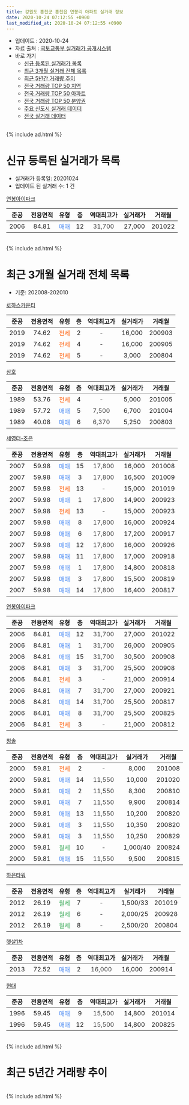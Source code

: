 ```yaml
---
title: 강원도 홍천군 홍천읍 연봉리 아파트 실거래 정보
date: 2020-10-24 07:12:55 +0900
last_modified_at: 2020-10-24 07:12:55 +0900
---
```


* 업데이트 : 2020-10-24
* 자료 출처 : [국토교통부 실거래가 공개시스템](http://rt.molit.go.kr)
* 바로 가기
    * [신규 등록된 실거래가 목록](#신규-등록된-실거래가-목록)
    * [최근 3개월 실거래 전체 목록](#최근-3개월-실거래-전체-목록)
    * [최근 5년간 거래량 추이](#최근-5년간-거래량-추이)
    * [전국 거래량 TOP 50 지역](https://inasie.github.io/apt-trade-info/최근-3개월-전국에서-가장-거래가-많이-발생한-지역)
    * [전국 거래량 TOP 50 아파트](https://inasie.github.io/apt-trade-info/최근-3개월-전국에서-가장-거래가-많이-발생한-아파트)
    * [전국 거래량 TOP 50 분양권](https://inasie.github.io/apt-trade-info/최근-3개월-전국에서-가장-거래가-많이-발생한-분양권)
    * [주요 신도시 실거래 데이터](https://inasie.github.io/apt-trade-info/주요-신도시)
    * [전국 실거래 데이터](https://inasie.github.io/apt-trade-info/전국)
<br>
{% include ad.html %}
<br>

# 신규 등록된 실거래가 목록
* 실거래가 등록일: 20201024
* 업데이트 된 실거래 수: 1 건


[연봉아이파크](https://search.naver.com/search.naver?query=%EA%B0%95%EC%9B%90%EB%8F%84+%ED%99%8D%EC%B2%9C%EA%B5%B0+%ED%99%8D%EC%B2%9C%EC%9D%8D+%EC%97%B0%EB%B4%89%EB%A6%AC+%EC%97%B0%EB%B4%89%EC%95%84%EC%9D%B4%ED%8C%8C%ED%81%AC)

|준공|전용면적|유형|층|역대최고가|실거래가|거래월|
|:---:|:---:|:---:|:---:|:---:|:---:|:---:|
|2006|84.81|<span style="color:#4285f3">매매</span>|12|<span style="color:#444444">31,700</span>|27,000|201022|


<br>
{% include ad.html %}
<br>

# 최근 3개월 실거래 전체 목록
* 기준: 202008-202010


[로하스카운티](https://search.naver.com/search.naver?query=%EA%B0%95%EC%9B%90%EB%8F%84+%ED%99%8D%EC%B2%9C%EA%B5%B0+%ED%99%8D%EC%B2%9C%EC%9D%8D+%EC%97%B0%EB%B4%89%EB%A6%AC+%EB%A1%9C%ED%95%98%EC%8A%A4%EC%B9%B4%EC%9A%B4%ED%8B%B0)

|준공|전용면적|유형|층|역대최고가|실거래가|거래월|
|:---:|:---:|:---:|:---:|:---:|:---:|:---:|
|2019|74.62|<span style="color:#ff5a00">전세</span>|2|<span style="color:#444444">-</span>|16,000|200903|
|2019|74.62|<span style="color:#ff5a00">전세</span>|4|<span style="color:#444444">-</span>|16,000|200905|
|2019|74.62|<span style="color:#ff5a00">전세</span>|5|<span style="color:#444444">-</span>|3,000|200804|

[삼호](https://search.naver.com/search.naver?query=%EA%B0%95%EC%9B%90%EB%8F%84+%ED%99%8D%EC%B2%9C%EA%B5%B0+%ED%99%8D%EC%B2%9C%EC%9D%8D+%EC%97%B0%EB%B4%89%EB%A6%AC+%EC%82%BC%ED%98%B8)

|준공|전용면적|유형|층|역대최고가|실거래가|거래월|
|:---:|:---:|:---:|:---:|:---:|:---:|:---:|
|1989|53.76|<span style="color:#ff5a00">전세</span>|4|<span style="color:#444444">-</span>|5,000|201005|
|1989|57.72|<span style="color:#4285f3">매매</span>|5|<span style="color:#444444">7,500</span>|6,700|201004|
|1989|40.08|<span style="color:#4285f3">매매</span>|6|<span style="color:#444444">6,370</span>|5,250|200803|

[세영더-조은](https://search.naver.com/search.naver?query=%EA%B0%95%EC%9B%90%EB%8F%84+%ED%99%8D%EC%B2%9C%EA%B5%B0+%ED%99%8D%EC%B2%9C%EC%9D%8D+%EC%97%B0%EB%B4%89%EB%A6%AC+%EC%84%B8%EC%98%81%EB%8D%94-%EC%A1%B0%EC%9D%80)

|준공|전용면적|유형|층|역대최고가|실거래가|거래월|
|:---:|:---:|:---:|:---:|:---:|:---:|:---:|
|2007|59.98|<span style="color:#4285f3">매매</span>|15|<span style="color:#444444">17,800</span>|16,000|201008|
|2007|59.98|<span style="color:#4285f3">매매</span>|3|<span style="color:#444444">17,800</span>|16,500|201009|
|2007|59.98|<span style="color:#ff5a00">전세</span>|13|<span style="color:#444444">-</span>|15,000|201019|
|2007|59.98|<span style="color:#4285f3">매매</span>|1|<span style="color:#444444">17,800</span>|14,900|200923|
|2007|59.98|<span style="color:#ff5a00">전세</span>|13|<span style="color:#444444">-</span>|15,000|200923|
|2007|59.98|<span style="color:#4285f3">매매</span>|8|<span style="color:#444444">17,800</span>|16,000|200924|
|2007|59.98|<span style="color:#4285f3">매매</span>|6|<span style="color:#444444">17,800</span>|17,200|200917|
|2007|59.98|<span style="color:#4285f3">매매</span>|12|<span style="color:#444444">17,800</span>|16,000|200926|
|2007|59.98|<span style="color:#4285f3">매매</span>|11|<span style="color:#444444">17,800</span>|17,000|200918|
|2007|59.98|<span style="color:#4285f3">매매</span>|1|<span style="color:#444444">17,800</span>|14,800|200818|
|2007|59.98|<span style="color:#4285f3">매매</span>|3|<span style="color:#444444">17,800</span>|15,500|200819|
|2007|59.98|<span style="color:#4285f3">매매</span>|14|<span style="color:#444444">17,800</span>|16,400|200817|

[연봉아이파크](https://search.naver.com/search.naver?query=%EA%B0%95%EC%9B%90%EB%8F%84+%ED%99%8D%EC%B2%9C%EA%B5%B0+%ED%99%8D%EC%B2%9C%EC%9D%8D+%EC%97%B0%EB%B4%89%EB%A6%AC+%EC%97%B0%EB%B4%89%EC%95%84%EC%9D%B4%ED%8C%8C%ED%81%AC)

|준공|전용면적|유형|층|역대최고가|실거래가|거래월|
|:---:|:---:|:---:|:---:|:---:|:---:|:---:|
|2006|84.81|<span style="color:#4285f3">매매</span>|12|<span style="color:#444444">31,700</span>|27,000|201022|
|2006|84.81|<span style="color:#4285f3">매매</span>|1|<span style="color:#444444">31,700</span>|26,000|200905|
|2006|84.81|<span style="color:#4285f3">매매</span>|15|<span style="color:#444444">31,700</span>|30,500|200908|
|2006|84.81|<span style="color:#4285f3">매매</span>|3|<span style="color:#444444">31,700</span>|25,500|200908|
|2006|84.81|<span style="color:#ff5a00">전세</span>|3|<span style="color:#444444">-</span>|21,000|200914|
|2006|84.81|<span style="color:#4285f3">매매</span>|7|<span style="color:#444444">31,700</span>|27,000|200921|
|2006|84.81|<span style="color:#4285f3">매매</span>|14|<span style="color:#444444">31,700</span>|25,500|200817|
|2006|84.81|<span style="color:#4285f3">매매</span>|8|<span style="color:#444444">31,700</span>|25,500|200825|
|2006|84.81|<span style="color:#ff5a00">전세</span>|3|<span style="color:#444444">-</span>|21,000|200812|

[청솔](https://search.naver.com/search.naver?query=%EA%B0%95%EC%9B%90%EB%8F%84+%ED%99%8D%EC%B2%9C%EA%B5%B0+%ED%99%8D%EC%B2%9C%EC%9D%8D+%EC%97%B0%EB%B4%89%EB%A6%AC+%EC%B2%AD%EC%86%94)

|준공|전용면적|유형|층|역대최고가|실거래가|거래월|
|:---:|:---:|:---:|:---:|:---:|:---:|:---:|
|2000|59.81|<span style="color:#ff5a00">전세</span>|2|<span style="color:#444444">-</span>|8,000|201008|
|2000|59.81|<span style="color:#4285f3">매매</span>|14|<span style="color:#444444">11,550</span>|10,000|201020|
|2000|59.81|<span style="color:#4285f3">매매</span>|2|<span style="color:#444444">11,550</span>|8,300|200810|
|2000|59.81|<span style="color:#4285f3">매매</span>|7|<span style="color:#444444">11,550</span>|9,900|200814|
|2000|59.81|<span style="color:#4285f3">매매</span>|13|<span style="color:#444444">11,550</span>|10,200|200820|
|2000|59.81|<span style="color:#4285f3">매매</span>|3|<span style="color:#444444">11,550</span>|10,350|200820|
|2000|59.81|<span style="color:#4285f3">매매</span>|3|<span style="color:#444444">11,550</span>|10,250|200829|
|2000|59.81|<span style="color:#34a853">월세</span>|10|<span style="color:#444444">-</span>|1,000/40|200824|
|2000|59.81|<span style="color:#4285f3">매매</span>|15|<span style="color:#444444">11,550</span>|9,500|200815|

[하은타워](https://search.naver.com/search.naver?query=%EA%B0%95%EC%9B%90%EB%8F%84+%ED%99%8D%EC%B2%9C%EA%B5%B0+%ED%99%8D%EC%B2%9C%EC%9D%8D+%EC%97%B0%EB%B4%89%EB%A6%AC+%ED%95%98%EC%9D%80%ED%83%80%EC%9B%8C)

|준공|전용면적|유형|층|역대최고가|실거래가|거래월|
|:---:|:---:|:---:|:---:|:---:|:---:|:---:|
|2012|26.19|<span style="color:#34a853">월세</span>|7|<span style="color:#444444">-</span>|1,500/33|201019|
|2012|26.19|<span style="color:#34a853">월세</span>|6|<span style="color:#444444">-</span>|2,000/25|200928|
|2012|26.19|<span style="color:#34a853">월세</span>|8|<span style="color:#444444">-</span>|2,500/20|200804|

[햇살1차](https://search.naver.com/search.naver?query=%EA%B0%95%EC%9B%90%EB%8F%84+%ED%99%8D%EC%B2%9C%EA%B5%B0+%ED%99%8D%EC%B2%9C%EC%9D%8D+%EC%97%B0%EB%B4%89%EB%A6%AC+%ED%96%87%EC%82%B41%EC%B0%A8)

|준공|전용면적|유형|층|역대최고가|실거래가|거래월|
|:---:|:---:|:---:|:---:|:---:|:---:|:---:|
|2013|72.52|<span style="color:#4285f3">매매</span>|2|<span style="color:#444444">16,000</span>|16,000|200914|

[현대](https://search.naver.com/search.naver?query=%EA%B0%95%EC%9B%90%EB%8F%84+%ED%99%8D%EC%B2%9C%EA%B5%B0+%ED%99%8D%EC%B2%9C%EC%9D%8D+%EC%97%B0%EB%B4%89%EB%A6%AC+%ED%98%84%EB%8C%80)

|준공|전용면적|유형|층|역대최고가|실거래가|거래월|
|:---:|:---:|:---:|:---:|:---:|:---:|:---:|
|1996|59.45|<span style="color:#4285f3">매매</span>|9|<span style="color:#444444">15,500</span>|14,800|201014|
|1996|59.45|<span style="color:#4285f3">매매</span>|12|<span style="color:#444444">15,500</span>|14,800|200825|


<br>
{% include ad.html %}
<br>

# 최근 5년간 거래량 추이


<div style="width:100%;">
    <canvas id="deal_progress" height="200"></canvas>
</div>

<script>
new Chart(document.getElementById("deal_progress"), {
    type: 'line',
    data: {
        labels: ['201510','201511','201512','201601','201602','201603','201604','201605','201606','201607','201608','201609','201610','201611','201612','201701','201702','201703','201704','201705','201706','201707','201708','201709','201710','201711','201712','201801','201802','201803','201804','201805','201806','201807','201808','201809','201810','201811','201812','201901','201902','201903','201904','201905','201906','201907','201908','201909','201910','201911','201912','202001','202002','202003','202004','202005','202006','202007','202008','202009','202010'],
        datasets: [{
            label: '매매',
            pointRadius: 1,
            data: [14, 8, 10, 9, 15, 11, 11, 8, 9, 11, 12, 10, 21, 12, 15, 12, 12, 24, 16, 13, 14, 7, 16, 10, 12, 8, 5, 8, 9, 12, 12, 9, 12, 6, 10, 8, 16, 9, 6, 9, 11, 10, 9, 9, 8, 10, 11, 10, 17, 13, 12, 7, 12, 13, 11, 9, 10, 8, 13, 10, 6],
            borderColor: "rgba(255, 201, 14, 1)",
            backgroundColor: "rgba(255, 201, 14, 0.5)",
            fill: false,
            lineTension: 0
        },{
            label: '전월세',
            pointRadius: 1,
            data: [13, 4, 9, 5, 8, 13, 13, 6, 7, 10, 7, 11, 13, 8, 8, 12, 14, 4, 12, 4, 9, 12, 9, 5, 6, 5, 7, 15, 12, 5, 7, 11, 9, 8, 8, 9, 9, 7, 9, 13, 14, 9, 7, 9, 5, 7, 5, 8, 13, 14, 9, 12, 18, 10, 7, 7, 15, 6, 4, 5, 4],
            borderColor: "rgba(0, 141, 185, 1)",
            backgroundColor: "rgba(0, 141, 185, 0.5)",
            fill: false,
            lineTension: 0
        }
        ]
    },
    options: {
        responsive: true,
        title: {
            display: false
        },
        tooltips: {
            mode: 'index',
            intersect: false
        },
        hover: {
            mode: 'nearest',
            intersect: true
        },
        scales: {
            xAxes: [{
                display: true,
                scaleLabel: {
                    display: true,
                    labelString: '년/월'
                }
            }],
            yAxes: [{
                display: true,
                ticks: {
                    suggestedMin: 0,
                },
                scaleLabel: {
                    display: true,
                    labelString: '실거래 수'
                }
            }]
        }
    }
});

</script>


<br>
{% include ad.html %}
<br>

